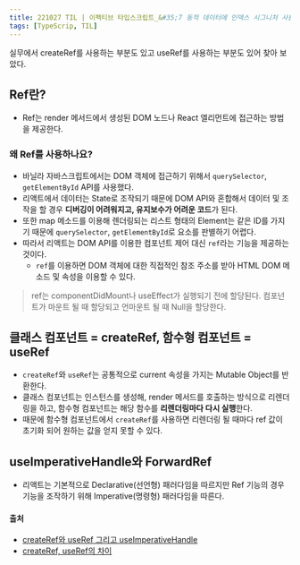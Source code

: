 ```yaml
---
title: 221027 TIL | 이펙티브 타입스크립트_&#35;7 동적 데이터에 인덱스 시그니처 사용하기 등
tags: [TypeScrip, TIL]
---
```


실무에서 createRef를 사용하는 부분도 있고 useRef를 사용하는 부분도 있어 찾아 보았다.  

## Ref란?
- Ref는 render 메서드에서 생성된 DOM 노드나 React 엘리먼트에 접근하는 방법을 제공한다.

### 왜 Ref를 사용하나요?
- 바닐라 자바스크립트에서는 DOM 객체에 접근하기 위해서 `querySelector`, `getElementById` API를 사용했다.
- 리액트에서 데이터는 State로 조작되기 때문에 DOM API와 혼합해서 데이터 및 조작을 할 경우 **디버깅이 어려워지고, 유지보수가 어려운 코드**가 된다.
- 또한 map 메소드를 이용해 렌더링되는 리스트 형태의 Element는 같은 ID를 가지기 때문에 `querySelector`, `getElementById`로 요소를 판별하기 어렵다.
- 따라서 리액트는 DOM API를 이용한 컴포넌트 제어 대신 `ref`라는 기능을 제공하는 것이다. 
  - `ref`를 이용하면 DOM 객체에 대한 직접적인 참조 주소를 받아 HTML DOM 메소드 및 속성을 이용할 수 있다. 

> ref는 componentDidMount나 useEffect가 실행되기 전에 할당된다. 컴포넌트가 마운트 될 때 할당되고 언마운트 될 때 Null을 할당한다.

## 클래스 컴포넌트 = createRef, 함수형 컴포넌트 = useRef
-  `createRef`와 `useRef`는 공통적으로 current 속성을 가지는 Mutable Object를 반환한다.
- 클래스 컴포넌트는 인스턴스를 생성해, render 메서드를 호출하는 방식으로 리렌더링을 하고, 함수형 컴포넌트는 해당 함수를 **리렌더링마다 다시 실행**한다.
- 때문에 함수형 컴포넌트에서 `createRef`를 사용하면 리렌더링 될 때마다 ref 값이 초기화 되어 원하는 값을 얻지 못할 수 있다.

## useImperativeHandle와 ForwardRef
- 리액트는 기본적으로 Declarative(선언형) 패러다임을 따르지만 Ref 기능의 경우 기능을 조작하기 위해 Imperative(명령형) 패러다임을 따른다.



#### 출처
- [createRef와 useRef 그리고 useImperativeHandle](https://medium.com/react-native-seoul/react-%EB%A6%AC%EC%95%A1%ED%8A%B8%EB%A5%BC-%EC%B2%98%EC%9D%8C%EB%B6%80%ED%84%B0-%EB%B0%B0%EC%9B%8C%EB%B3%B4%EC%9E%90-07-createref%EC%99%80-useref-%EA%B7%B8%EB%A6%AC%EA%B3%A0-useimperativehandle-2fb5445d168b)
- [createRef, useRef의 차이](https://kyounghwan01.github.io/blog/React/useRef-createRef/)